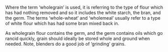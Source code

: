Where the term ‘wholegrain’ is used, it is referring to the type of flour
which has had nothing removed and so it includes the white starch, the bran,
and the germ. The terms ‘whole-wheat’ and ‘wholemeal’ usually refer to a
type of white flour which has had some bran mixed back in.

As wholegrain flour contains the germ, and the germ contains oils which go
rancid quickly, grain should ideally be stored whole and ground when needed.
Note, blenders do a good job of ‘grinding’ grains.
